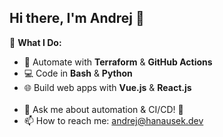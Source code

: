 ## Hi there, I'm Andrej 👋

🔹 **What I Do:**  
- 🚀 Automate with **Terraform** & **GitHub Actions**
- 💻 Code in **Bash** & **Python**
- 🌐 Build web apps with **Vue.js** & **React.js**<br><br>
- 💬 Ask me about automation & CI/CD! 🚀
- 📫 How to reach me: [andrej@hanausek.dev](mailto:andrej@hanausek.dev)
